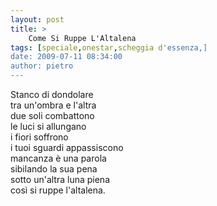 ```yaml
---
layout: post
title: >
    Come Si Ruppe L'Altalena
tags: [speciale,onestar,scheggia d'essenza,]
date: 2009-07-11 08:34:00
author: pietro
---
```

Stanco di dondolare<br/>tra un'ombra e l'altra<br/>due soli combattono<br/>le luci si allungano<br/>i fiori soffrono<br/>i tuoi sguardi appassiscono<br/>mancanza è una parola<br/>sibilando la sua pena<br/>sotto un'altra luna piena<br/>così si ruppe l'altalena.
